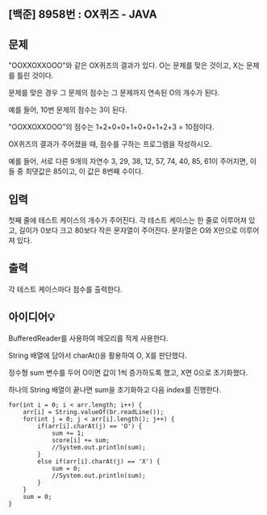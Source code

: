 ## [백준] 8958번 : OX퀴즈 - JAVA


## 문제
"OOXXOXXOOO"와 같은 OX퀴즈의 결과가 있다. O는 문제를 맞은 것이고, X는 문제를 틀린 것이다. 

문제를 맞은 경우 그 문제의 점수는 그 문제까지 연속된 O의 개수가 된다. 

예를 들어, 10번 문제의 점수는 3이 된다.

"OOXXOXXOOO"의 점수는 1+2+0+0+1+0+0+1+2+3 = 10점이다.

OX퀴즈의 결과가 주어졌을 때, 점수를 구하는 프로그램을 작성하시오.

예를 들어, 서로 다른 9개의 자연수 3, 29, 38, 12, 57, 74, 40, 85, 61이 주어지면, 이들 중 최댓값은 85이고, 이 값은 8번째 수이다.

## 입력
첫째 줄에 테스트 케이스의 개수가 주어진다. 각 테스트 케이스는 한 줄로 이루어져 있고, 길이가 0보다 크고 80보다 작은 문자열이 주어진다. 문자열은 O와 X만으로 이루어져 있다.

## 출력
각 테스트 케이스마다 점수를 출력한다.

## 아이디어💡
BufferedReader를 사용하여 메모리를 적게 사용한다.

String 배열에 담아서 charAt()을 활용하여 O, X를 판단했다.

정수형 sum 변수를 두어 O이면 값이 1씩 증가하도록 했고, X면 0으로 초기화했다.

하나의 String 배열이 끝나면 sum을 초기화하고 다음 index를 진행한다. 

```
for(int i = 0; i < arr.length; i++) {
    arr[i] = String.valueOf(br.readLine());
	for(int j = 0; j < arr[i].length(); j++) {
		if(arr[i].charAt(j) == 'O') {
			sum += 1;
			score[i] += sum;
			//System.out.println(sum);
		}
		else if(arr[i].charAt(j) == 'X') {
			sum = 0;
			//System.out.println(sum);
		}
	}
	sum = 0;
}
```
